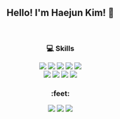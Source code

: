 <div align="center">
  <h2> Hello! I'm Haejun Kim! 👋 </h2>
  <br>
  <h3>💻 Skills</h3>
  
  <img src="https://img.shields.io/badge/NestJS-0E0E10?style=flat-square&logo=NestJS&logoColor=white"/>
  <img src="https://img.shields.io/badge/Django-16372A?style=flat-square&logo=Django&logoColor=white"/>
  <img src="https://img.shields.io/badge/Spring-7EB34F?style=flat-square&logo=Spring&logoColor=white"/>
  <img src="https://img.shields.io/badge/Express-313131?style=flat-square&logo=express&logoColor=white"/>
  <img src="https://img.shields.io/badge/MySQL-285E88?style=flat-square&logo=MySQL&logoColor=white"/>
  <br>
  <img src="https://img.shields.io/badge/Java-007396?style=flat-square&logo=Java&logoColor=white"/>
  <img src="https://img.shields.io/badge/JavaScript-EBD94E?style=flat-square&logo=JavaScript&logoColor=black"/>
  <img src="https://img.shields.io/badge/TypeScript-4272BA?style=flat-square&logo=TypeScript&logoColor=white"/>
  <img src="https://img.shields.io/badge/Python-4774A5?style=flat-square&logo=Python&logoColor=white"/>
  

  <h3> :feet: </h3>
  <a href="https://velog.io/@dubu4050"><img src="https://img.shields.io/badge/Velog-60C69A?style=flat-square&logo=vimeo&logoColor=white"/></a>
  <a href="mailto:dubu4050@gmail.com"><img src="https://img.shields.io/badge/Gmail-D85140?style=flat-square&logo=gmail&logoColor=white"/></a>
  <a href="mailto:dubu4050@naver.com"><img src="https://img.shields.io/badge/Naver-white?style=flat-square&logo=naver&logoColor=60CB6C"/></a>


</div>


<!--
**dubu4050/dubu4050** is a ✨ _special_ ✨ repository because its `README.md` (this file) appears on your GitHub profile.

Here are some ideas to get you started:

- 🔭 I’m currently working on ...
- 🌱 I’m currently learning ...
- 👯 I’m looking to collaborate on ...
- 🤔 I’m looking for help with ...
- 💬 Ask me about ...
- 📫 How to reach me: ...
- 😄 Pronouns: ...
- ⚡ Fun fact: ...
-->
